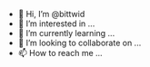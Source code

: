 - 👋 Hi, I’m @bittwid
- 👀 I’m interested in ...
- 🌱 I’m currently learning ...
- 💞️ I’m looking to collaborate on ...
- 📫 How to reach me ...

<!---
bittwid/bittwid is a ✨ special ✨ repository because its `README.md` (this file) appears on your GitHub profile.
You can click the Preview link to take a look at your changes.
--->
